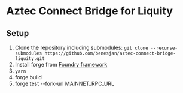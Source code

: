# Aztec Connect Bridge for Liquity

## Setup

1. Clone the repository including submodules: `git clone --recurse-submodules https://github.com/benesjan/aztec-connect-bridge-liquity.git`
2. Install forge from [Foundry framework](https://github.com/gakonst/foundry)
3. `yarn`
4. forge build
5. forge test --fork-url MAINNET_RPC_URL